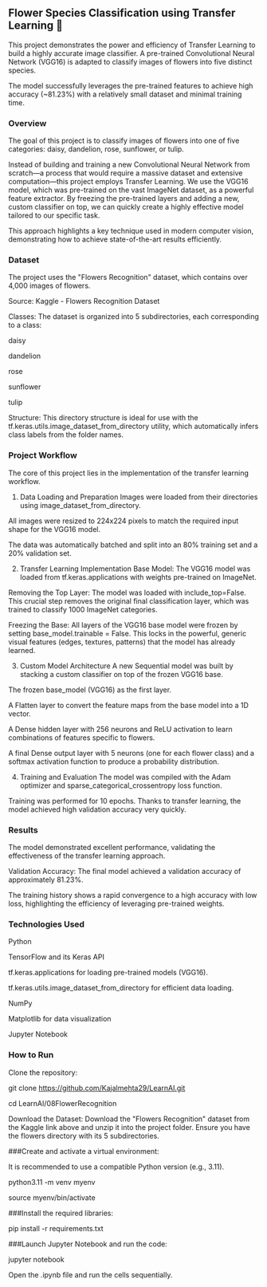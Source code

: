 ## Flower Species Classification using Transfer Learning 🌸
This project demonstrates the power and efficiency of Transfer Learning to build a highly accurate image classifier. A pre-trained Convolutional Neural Network (VGG16) is adapted to classify images of flowers into five distinct species.

The model successfully leverages the pre-trained features to achieve high accuracy (~81.23%) with a relatively small dataset and minimal training time.

### Overview
The goal of this project is to classify images of flowers into one of five categories: daisy, dandelion, rose, sunflower, or tulip.

Instead of building and training a new Convolutional Neural Network from scratch—a process that would require a massive dataset and extensive computation—this project employs Transfer Learning. We use the VGG16 model, which was pre-trained on the vast ImageNet dataset, as a powerful feature extractor. By freezing the pre-trained layers and adding a new, custom classifier on top, we can quickly create a highly effective model tailored to our specific task.

This approach highlights a key technique used in modern computer vision, demonstrating how to achieve state-of-the-art results efficiently.

### Dataset
The project uses the "Flowers Recognition" dataset, which contains over 4,000 images of flowers.

Source: Kaggle - Flowers Recognition Dataset

Classes: The dataset is organized into 5 subdirectories, each corresponding to a class:

daisy

dandelion

rose

sunflower

tulip

Structure: This directory structure is ideal for use with the tf.keras.utils.image_dataset_from_directory utility, which automatically infers class labels from the folder names.

### Project Workflow
The core of this project lies in the implementation of the transfer learning workflow.

1. Data Loading and Preparation
Images were loaded from their directories using image_dataset_from_directory.

All images were resized to 224x224 pixels to match the required input shape for the VGG16 model.

The data was automatically batched and split into an 80% training set and a 20% validation set.

2. Transfer Learning Implementation
Base Model: The VGG16 model was loaded from tf.keras.applications with weights pre-trained on ImageNet.

Removing the Top Layer: The model was loaded with include_top=False. This crucial step removes the original final classification layer, which was trained to classify 1000 ImageNet categories.

Freezing the Base: All layers of the VGG16 base model were frozen by setting base_model.trainable = False. This locks in the powerful, generic visual features (edges, textures, patterns) that the model has already learned.

3. Custom Model Architecture
A new Sequential model was built by stacking a custom classifier on top of the frozen VGG16 base.

The frozen base_model (VGG16) as the first layer.

A Flatten layer to convert the feature maps from the base model into a 1D vector.

A Dense hidden layer with 256 neurons and ReLU activation to learn combinations of features specific to flowers.

A final Dense output layer with 5 neurons (one for each flower class) and a softmax activation function to produce a probability distribution.

4. Training and Evaluation
The model was compiled with the Adam optimizer and sparse_categorical_crossentropy loss function.

Training was performed for 10 epochs. Thanks to transfer learning, the model achieved high validation accuracy very quickly.

### Results
The model demonstrated excellent performance, validating the effectiveness of the transfer learning approach.

Validation Accuracy: The final model achieved a validation accuracy of approximately 81.23%.

The training history shows a rapid convergence to a high accuracy with low loss, highlighting the efficiency of leveraging pre-trained weights.

### Technologies Used
Python

TensorFlow and its Keras API

tf.keras.applications for loading pre-trained models (VGG16).

tf.keras.utils.image_dataset_from_directory for efficient data loading.

NumPy

Matplotlib for data visualization

Jupyter Notebook

### How to Run
Clone the repository:

git clone https://github.com/Kajalmehta29/LearnAI.git

cd LearnAI/08FlowerRecognition

Download the Dataset: Download the "Flowers Recognition" dataset from the Kaggle link above and unzip it into the project folder. Ensure you have the flowers directory with its 5 subdirectories.

###Create and activate a virtual environment:

It is recommended to use a compatible Python version (e.g., 3.11).

python3.11 -m venv myenv

source myenv/bin/activate

###Install the required libraries:

pip install -r requirements.txt

###Launch Jupyter Notebook and run the code:

jupyter notebook

Open the .ipynb file and run the cells sequentially.